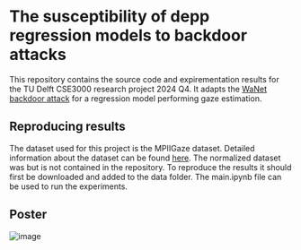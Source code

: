 # The susceptibility of depp regression models to backdoor attacks
This repository contains the source code and expirementation results for the TU Delft CSE3000 research project 2024 Q4. It adapts the [WaNet backdoor attack](https://github.com/VinAIResearch/Warping-based_Backdoor_Attack-release) for a regression model performing gaze estimation.

## Reproducing results

The dataset used for this project is the MPIIGaze dataset. Detailed information about the dataset can be found [here](https://perceptualui.org/research/datasets/MPIIFaceGaze/). The normalized dataset was but is not contained in the repository. To reproduce the results it should first be downloaded and added to the data folder. The main.ipynb file can be used to run the experiments.

## Poster
![image](/docs/final_presentation_poster_page.jpg)



